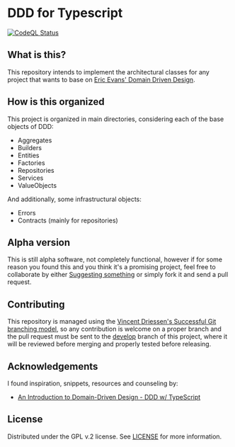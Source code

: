 # DDD for Typescript

[![CodeQL Status](https://github.com/jatitoam/ddd-typescript/actions/workflows/codeql-analysis.yml/badge.svg)](https://github.com/jatitoam/ddd-typescript/actions/workflows/codeql-analysis.yml)

## What is this?

This repository intends to implement the architectural classes for any project that wants to base on [Eric Evans' Domain Driven Design](https://www.amazon.com/gp/product/0321125215/ref=as_li_tl?ie=UTF8&camp=1789&creative=9325&creativeASIN=0321125215&linkCode=as2&tag=martinfowlerc-20).

## How is this organized

This project is organized in main directories, considering each of the base objects of DDD:

- Aggregates
- Builders
- Entities
- Factories
- Repositories
- Services
- ValueObjects

And additionally, some infrastructural objects:

- Errors
- Contracts (mainly for repositories)

## Alpha version

This is still alpha software, not completely functional, however if for some reason you found this and you think it's a promising project, feel free to collaborate by either [Suggesting something](https://github.com/jatitoam/ddd-typescript/issues/new) or simply fork it and send a pull request.

## Contributing

This repository is managed using the [Vincent Driessen's Successful Git branching model](https://nvie.com/posts/a-successful-git-branching-model), so any contribution is welcome on a proper branch and the pull request must be sent to the [develop](https://github.com/jatitoam/ddd-typescript) branch of this project, where it will be reviewed before merging and properly tested before releasing.

## Acknowledgements

I found inspiration, snippets, resources and counseling by:

- [An Introduction to Domain-Driven Design - DDD w/ TypeScript](https://khalilstemmler.com/articles/domain-driven-design-intro/)

## License

Distributed under the GPL v.2 license. See [LICENSE](LICENSE) for more information.
